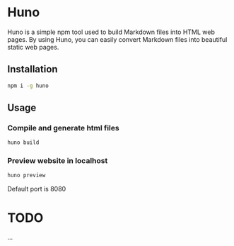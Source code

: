 # Huno

Huno is a simple npm tool used to build Markdown files into HTML web pages. By using Huno, you can easily convert Markdown files into beautiful static web pages.

## Installation

```bash
npm i -g huno
```

## Usage

### Compile and generate html files

```bash
huno build
```

### Preview website in localhost

```bash
huno preview
```

Default port is 8080

# TODO

...
